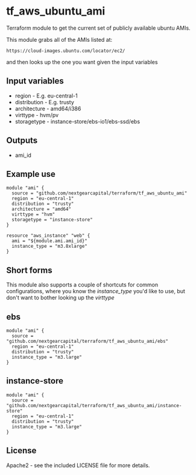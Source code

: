 tf_aws_ubuntu_ami
=================

Terraform module to get the current set of publicly available ubuntu AMIs.

This module grabs all of the AMIs listed at:

    https://cloud-images.ubuntu.com/locator/ec2/

and then looks up the one you want given the input variables

## Input variables

  * region - E.g. eu-central-1
  * distribution - E.g. trusty
  * architecture - amd64/i386
  * virttype - hvm/pv
  * storagetype - instance-store/ebs-io1/ebs-ssd/ebs

## Outputs

  * ami_id

## Example use

    module "ami" {
      source = "github.com/nextgearcapital/terraform/tf_aws_ubuntu_ami"
      region = "eu-central-1"
      distribution = "trusty"
      architecture = "amd64"
      virttype = "hvm"
      storagetype = "instance-store"
    }

    resource "aws_instance" "web" {
      ami = "${module.ami.ami_id}"
      instance_type = "m3.8xlarge"
    }

## Short forms

This module also supports a couple of shortcuts for common configurations, where you
know the _instance_type_ you'd like to use, but don't want to bother looking up
the _virttype_

## ebs

    module "ami" {
      source = "github.com/nextgearcapital/terraform/tf_aws_ubuntu_ami/ebs"
      region = "eu-central-1"
      distribution = "trusty"
      instance_type = "m3.large"
    }

## instance-store

    module "ami" {
      source = "github.com/nextgearcapital/terraform/tf_aws_ubuntu_ami/instance-store"
      region = "eu-central-1"
      distribution = "trusty"
      instance_type = "m3.large"
    }

## License

Apache2 - see the included LICENSE file for more details.

